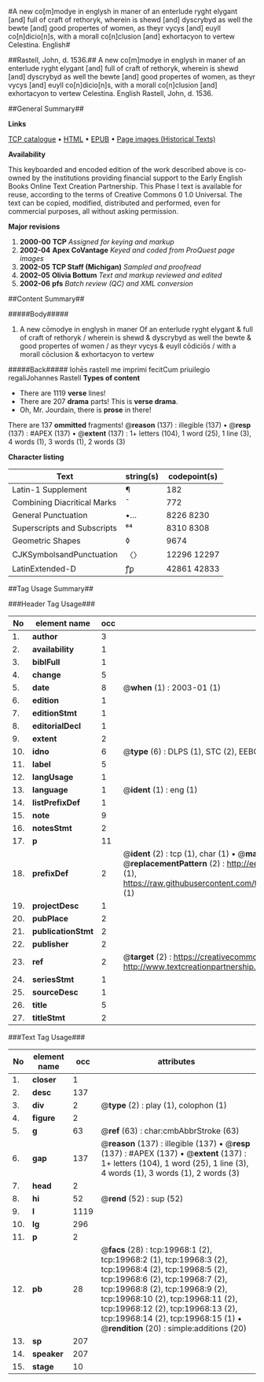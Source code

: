 #A new co[m]modye in englysh in maner of an enterlude ryght elygant [and] full of craft of rethoryk, wherein is shewd [and] dyscrybyd as well the bewte [and] good propertes of women, as theyr vycys [and] euyll co[n]dicio[n]s, with a morall co[n]clusion [and] exhortacyon to vertew Celestina. English#

##Rastell, John, d. 1536.##
A new co[m]modye in englysh in maner of an enterlude ryght elygant [and] full of craft of rethoryk, wherein is shewd [and] dyscrybyd as well the bewte [and] good propertes of women, as theyr vycys [and] euyll co[n]dicio[n]s, with a morall co[n]clusion [and] exhortacyon to vertew
Celestina. English
Rastell, John, d. 1536.

##General Summary##

**Links**

[TCP catalogue](http://www.ota.ox.ac.uk/tcp/)  • 
[HTML](http://tei.it.ox.ac.uk/tcp/Texts-HTML/free/A10/A10438.html)  • 
[EPUB](http://tei.it.ox.ac.uk/tcp/Texts-EPUB/free/A10/A10438.epub) • 
[Page images (Historical Texts)](https://data.historicaltexts.jisc.ac.uk/view?pubId=eebo-99854542e&pageId=eebo-99854542e-19968-1)

**Availability**

This keyboarded and encoded edition of the
	       work described above is co-owned by the institutions
	       providing financial support to the Early English Books
	       Online Text Creation Partnership. This Phase I text is
	       available for reuse, according to the terms of Creative
	       Commons 0 1.0 Universal. The text can be copied,
	       modified, distributed and performed, even for
	       commercial purposes, all without asking permission.

**Major revisions**

1. __2000-00__ __TCP__ *Assigned for keying and markup*
1. __2002-04__ __Apex CoVantage__ *Keyed and coded from ProQuest page images*
1. __2002-05__ __TCP Staff (Michigan)__ *Sampled and proofread*
1. __2002-05__ __Olivia Bottum__ *Text and markup reviewed and edited*
1. __2002-06__ __pfs__ *Batch review (QC) and XML conversion*

##Content Summary##

#####Body#####

1. A new cōmodye in englysh in maner Of an enterlude ryght elygant & full of craft of rethoryk / wherein is shewd & dyscrybyd as well the bewte & good propertes of women / as theyr vycys & euyll cōdiciōs / with a morall cōclusion & exhortacyon to vertew

#####Back#####
Iohēs rastell me imprimi fecitCum priuilegio regaliJohannes Rastell
**Types of content**

  * There are 1119 **verse** lines!
  * There are 207 **drama** parts! This is **verse drama**.
  * Oh, Mr. Jourdain, there is **prose** in there!

There are 137 **ommitted** fragments! 
 @__reason__ (137) : illegible (137)  •  @__resp__ (137) : #APEX (137)  •  @__extent__ (137) : 1+ letters (104), 1 word (25), 1 line (3), 4 words (1), 3 words (1), 2 words (3)

**Character listing**


|Text|string(s)|codepoint(s)|
|---|---|---|
|Latin-1 Supplement|¶|182|
|Combining             Diacritical Marks|̄|772|
|General Punctuation|•…|8226 8230|
|Superscripts             and Subscripts|⁶⁴|8310 8308|
|Geometric Shapes|◊|9674|
|CJKSymbolsandPunctuation|〈〉|12296 12297|
|LatinExtended-D|ꝭꝑ|42861 42833|

##Tag Usage Summary##

###Header Tag Usage###

|No|element name|occ|attributes|
|---|---|---|---|
|1.|__author__|3||
|2.|__availability__|1||
|3.|__biblFull__|1||
|4.|__change__|5||
|5.|__date__|8| @__when__ (1) : 2003-01 (1)|
|6.|__edition__|1||
|7.|__editionStmt__|1||
|8.|__editorialDecl__|1||
|9.|__extent__|2||
|10.|__idno__|6| @__type__ (6) : DLPS (1), STC (2), EEBO-CITATION (1), PROQUEST (1), VID (1)|
|11.|__label__|5||
|12.|__langUsage__|1||
|13.|__language__|1| @__ident__ (1) : eng (1)|
|14.|__listPrefixDef__|1||
|15.|__note__|9||
|16.|__notesStmt__|2||
|17.|__p__|11||
|18.|__prefixDef__|2| @__ident__ (2) : tcp (1), char (1)  •  @__matchPattern__ (2) : ([0-9\-]+):([0-9IVX]+) (1), (.+) (1)  •  @__replacementPattern__ (2) : http://eebo.chadwyck.com/downloadtiff?vid=$1&page=$2 (1), https://raw.githubusercontent.com/textcreationpartnership/Texts/master/tcpchars.xml#$1 (1)|
|19.|__projectDesc__|1||
|20.|__pubPlace__|2||
|21.|__publicationStmt__|2||
|22.|__publisher__|2||
|23.|__ref__|2| @__target__ (2) : https://creativecommons.org/publicdomain/zero/1.0/ (1), http://www.textcreationpartnership.org/docs/. (1)|
|24.|__seriesStmt__|1||
|25.|__sourceDesc__|1||
|26.|__title__|5||
|27.|__titleStmt__|2||


###Text Tag Usage###

|No|element name|occ|attributes|
|---|---|---|---|
|1.|__closer__|1||
|2.|__desc__|137||
|3.|__div__|2| @__type__ (2) : play (1), colophon (1)|
|4.|__figure__|2||
|5.|__g__|63| @__ref__ (63) : char:cmbAbbrStroke (63)|
|6.|__gap__|137| @__reason__ (137) : illegible (137)  •  @__resp__ (137) : #APEX (137)  •  @__extent__ (137) : 1+ letters (104), 1 word (25), 1 line (3), 4 words (1), 3 words (1), 2 words (3)|
|7.|__head__|2||
|8.|__hi__|52| @__rend__ (52) : sup (52)|
|9.|__l__|1119||
|10.|__lg__|296||
|11.|__p__|2||
|12.|__pb__|28| @__facs__ (28) : tcp:19968:1 (2), tcp:19968:2 (1), tcp:19968:3 (2), tcp:19968:4 (2), tcp:19968:5 (2), tcp:19968:6 (2), tcp:19968:7 (2), tcp:19968:8 (2), tcp:19968:9 (2), tcp:19968:10 (2), tcp:19968:11 (2), tcp:19968:12 (2), tcp:19968:13 (2), tcp:19968:14 (2), tcp:19968:15 (1)  •  @__rendition__ (20) : simple:additions (20)|
|13.|__sp__|207||
|14.|__speaker__|207||
|15.|__stage__|10||
